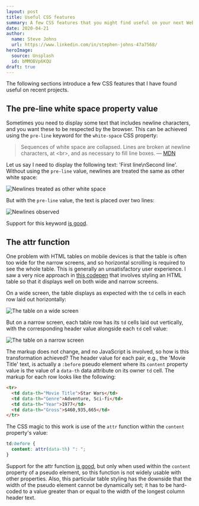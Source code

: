 ```yaml
---
layout: post
title: Useful CSS features
summary: A few CSS features that you might find useful on your next Web project.
date: 2020-04-21
author:
  name: Steve Johns
  url: https://www.linkedin.com/in/stephen-johns-47a7568/
heroImage:
  source: Unsplash
  id: bMMOBVp6KQU
draft: true
---
```


The following sections introduce a few CSS features that I have found useful on recent projects.

## The pre-line white space property value

Sometimes you need to display some text that includes newline characters, and you want these to be respected by the browser. This can be achieved using the `pre-line` keyword for the `white-space` CSS property:

> Sequences of white space are collapsed. Lines are broken at newline characters, at &#60;br&#62;, and as necessary to fill line boxes.
> — [MDN](https://developer.mozilla.org/en-US/docs/Web/CSS/white-space)

Let us say I need to display the following text: 'First line\nSecond line'. Without using the `pre-line` value, newlines are treated the same as other white space:

![](/images/2020-04-21-useful-css-features/white-space-normal-2x.png "Newlines treated as other white space")

But with the `pre-line` value, the text is placed over two lines:

![](/images/2020-04-21-useful-css-features/white-space-pre-line-2x.png "Newlines observed")

Support for this keyword [is good](https://caniuse.com/#search=white-space%20pre-line).

## The attr function

One problem with HTML tables on mobile devices is that the table is often too wide for the narrow screens, and so horizontal scrolling is required to see the whole table. This is generally an unsatisfactory user experience. I saw a very nice approach in [this codepen](https://codepen.io/geoffyuen/pen/FCBEg) that involves styling an HTML table so that it displays well on both wide and narrow screens.

On a wide screen, the table displays as expected with the `td` cells in each row laid out horizontally:

![](/images/2020-04-21-useful-css-features/wide-table-2x.png "The table on a wide screen")

But on a narrow screen, each table row has its `td` cells laid out vertically, with the corresponding header value alongside each `td` cell value:

![](/images/2020-04-21-useful-css-features/narrow-table-2x.png "The table on a narrow screen")

The markup does not change, and no JavaScript is involved, so how is this transformation achieved? The header value for each pair, e.g., the 'Movie Title' text, is actually a `:before` pseudo element where its `content` property value is the value of a `data-th` data attribute on its owner `td` cell. The markup for each row looks like the following:

```html
<tr>
  <td data-th="Movie Title">Star Wars</td>
  <td data-th="Genre">Adventure, Sci-fi</td>
  <td data-th="Year">1977</td>
  <td data-th="Gross">$460,935,665</td>
</tr>
```

The CSS magic to this work is use of the `attr` function within the `content` property's value:

```css
td:before {
  content: attr(data-th) ": ";
}
```

Support for the attr function [is good](https://caniuse.com/#feat=css-gencontent), but only when used within the `content` property of a pseudo element, so this function is not widely usable with other properties. Also, this particular table styling has the downside that the width of the pseudo element cannot be dynamically set; it has to be hard-coded to a value greater than or equal to the width of the longest column header text.
